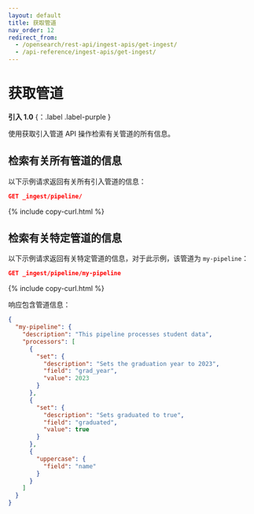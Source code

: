 ```yaml
---
layout: default
title: 获取管道
nav_order: 12
redirect_from:
  - /opensearch/rest-api/ingest-apis/get-ingest/
  - /api-reference/ingest-apis/get-ingest/
---
```


# 获取管道
**引入 1.0** {：.label .label-purple }

使用获取引入管道 API 操作检索有关管道的所有信息。

## 检索有关所有管道的信息

以下示例请求返回有关所有引入管道的信息：

```json
GET _ingest/pipeline/
```
{% include copy-curl.html %}

## 检索有关特定管道的信息

以下示例请求返回有关特定管道的信息，对于此示例，该管道为 `my-pipeline`：

```json
GET _ingest/pipeline/my-pipeline
```
{% include copy-curl.html %}

响应包含管道信息：

```json
{
  "my-pipeline": {
    "description": "This pipeline processes student data",
    "processors": [
      {
        "set": {
          "description": "Sets the graduation year to 2023",
          "field": "grad_year",
          "value": 2023
        }
      },
      {
        "set": {
          "description": "Sets graduated to true",
          "field": "graduated",
          "value": true
        }
      },
      {
        "uppercase": {
          "field": "name"
        }
      }
    ]
  }
}
```
